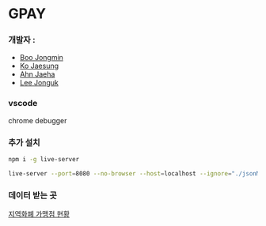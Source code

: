 # GPAY

### 개발자 :

- [Boo Jongmin](https://github.com/boojongmin)
- [Ko Jaesung](https://github.com/kjs850)
- [Ahn Jaeha](https://github.com/eu81273)
- [Lee Jonguk](https://github.com/jonguk0114)

### vscode

chrome debugger

### 추가 설치

```bash
npm i -g live-server

live-server --port=8080 --no-browser --host=localhost --ignore="./jsonMaker/**"
```

### 데이터 받는 곳

[지역화폐 가맹점 현황](https://data.gg.go.kr/portal/data/service/selectServicePage.do?infId=3NPA52LBMO36CQEQ1GMY28894927&infSeq=1)

